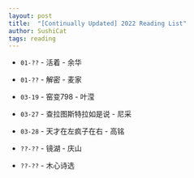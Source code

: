 ```yaml
---
layout: post
title:  "[Continually Updated] 2022 Reading List"
author: SushiCat
tags: reading
---
```



- `01-??` - 活着 - 余华
- `01-??` - 解密 - 麦家
- `03-19` - 窑变798 - 叶滢
- `03-27` - 查拉图斯特拉如是说 - 尼采
- `03-28` - 天才在左疯子在右 - 高铭


- `??-??` - 镜湖 - 庆山
- `??-??` - 木心诗选
